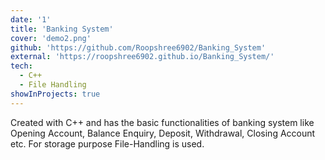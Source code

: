 ```yaml
---
date: '1'
title: 'Banking System'
cover: 'demo2.png'
github: 'https://github.com/Roopshree6902/Banking_System'
external: 'https://roopshree6902.github.io/Banking_System/'
tech:
  - C++
  - File Handling
showInProjects: true
---
```


Created with C++ and has the basic functionalities of banking system like Opening Account, Balance Enquiry, Deposit, Withdrawal, Closing Account etc. 
For storage purpose File-Handling is used.
